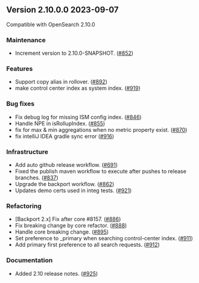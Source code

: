 ## Version 2.10.0.0 2023-09-07

Compatible with OpenSearch 2.10.0

### Maintenance
* Increment version to 2.10.0-SNAPSHOT. ([#852](https://github.com/opensearch-project/index-management/pull/852))

### Features
* Support copy alias in rollover. ([#892](https://github.com/opensearch-project/index-management/pull/892))
* make control center index as system index. ([#919](https://github.com/opensearch-project/index-management/pull/919))

### Bug fixes
* Fix debug log for missing ISM config index. ([#846](https://github.com/opensearch-project/index-management/pull/846))
* Handle NPE in isRollupIndex. ([#855](https://github.com/opensearch-project/index-management/pull/855))
* fix for max & min aggregations when no metric property exist. ([#870](https://github.com/opensearch-project/index-management/pull/870))
* fix intelliJ IDEA gradle sync error ([#916](https://github.com/opensearch-project/index-management/pull/916))

### Infrastructure
* Add auto github release workflow. ([#691](https://github.com/opensearch-project/index-management/pull/691))
* Fixed the publish maven workflow to execute after pushes to release branches. ([#837](https://github.com/opensearch-project/index-management/pull/837))
* Upgrade the backport workflow. ([#862](https://github.com/opensearch-project/index-management/pull/862))
* Updates demo certs used in integ tests. ([#921](https://github.com/opensearch-project/index-management/pull/921))

### Refactoring
* [Backport 2.x] Fix after core #8157. ([#886](https://github.com/opensearch-project/index-management/pull/886))
* Fix breaking change by core refactor. ([#888](https://github.com/opensearch-project/index-management/pull/888))
* Handle core breaking change. ([#895](https://github.com/opensearch-project/index-management/pull/895))
* Set preference to _primary when searching control-center index. ([#911](https://github.com/opensearch-project/index-management/pull/911))
* Add primary first preference to all search requests. ([#912](https://github.com/opensearch-project/index-management/pull/912))

### Documentation
* Added 2.10 release notes. ([#925](https://github.com/opensearch-project/index-management/pull/925))